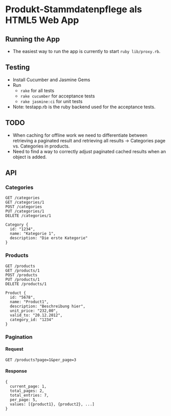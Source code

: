 # Produkt-Stammdatenpflege als HTML5 Web App

## Running the App

  * The easiest way to run the app is currently to start `ruby lib/proxy.rb`.
  
  
## Testing

  * Install Cucumber and Jasmine Gems
  * Run
    * `rake` for all tests
    * `rake cucumber` for acceptance tests
    * `rake jasmine:ci` for unit tests
  * Note: testapp.rb is the ruby backend used for the acceptance tests.


## TODO

  * When caching for offline work we need to differentiate between 
    retrieving a paginated result and retrieving all results -> Categories page vs. Categories in products.
  * Need to find a way to correctly adjust paginated cached results when an object is added.


## API

### Categories

    GET /categories
    GET /categories/1
    POST /categories
    PUT /categories/1
    DELETE /categories/1
    
    Category {
      id: "1234",
      name: "Kategorie 1",
      description: "Die erste Kategorie"
    }    

### Products

    GET /products
    GET /products/1
    POST /products
    PUT /products/1
    DELETE /products/1

    Product {
      id: "5678",
      name: "Product1",
      description: "Beschreibung hier",
      unit_price: "232,00",
      valid_to: "20.12.2012",
      category_id: "1234"
    }
    
### Pagination

#### Request
    
    GET /products?page=1&per_page=3
    
#### Response

    {
      current_page: 1,
      total_pages: 2,
      total_entries: 7,
      per_page: 5,
      values: [{product1}, {product2}, ...]
    }